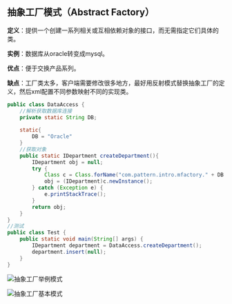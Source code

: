 ## 抽象工厂模式（Abstract Factory）

**定义**：提供一个创建一系列相关或互相依赖对象的接口，而无需指定它们具体的类。

**实例**：数据库从oracle转变成mysql。

**优点**：便于交换产品系列。

**缺点**：工厂类太多，客户端需要修改很多地方，最好用反射模式替换抽象工厂的定义，然后xml配置不同参数映射不同的实现类。

```java
public class DataAccess {
	//解析获取数据库连接
	private static String DB;
	
	static{
		DB = "Oracle"
	}
	//获取对象
	public static IDepartment createDepartment(){
		IDepartment obj = null;
		try {
			Class c = Class.forName("com.pattern.intro.mfactory." + DB + "Department");
			obj = (IDepartment)c.newInstance();
		} catch (Exception e) {
			e.printStackTrace();
		}
		return obj;
	}
}
//测试
public class Test {
	public static void main(String[] args) {
		IDepartment department = DataAccess.createDepartment();
		department.insert(null);
	}
}
```

![抽象工厂举例模式](https://github.com/xuxh0622/learn-designpattern/blob/master/image/mfactory.png)

![抽象工厂基本模式](https://github.com/xuxh0622/learn-designpattern/blob/master/image/mbasefactory.png)